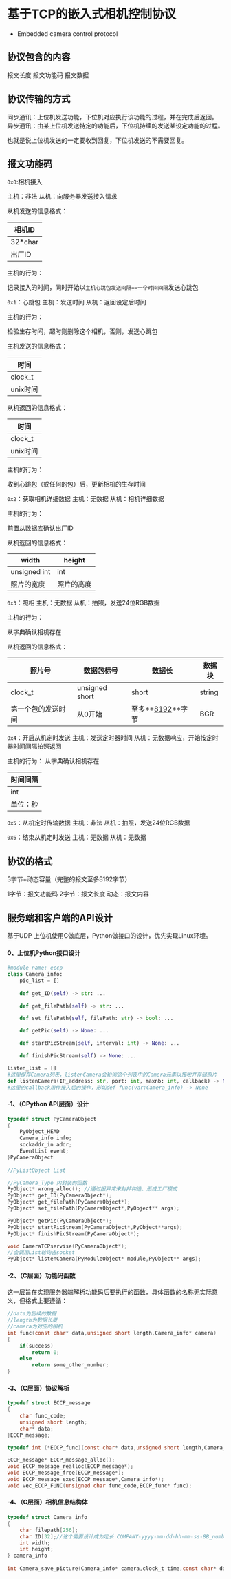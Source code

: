 # 基于TCP的嵌入式相机控制协议

- Embedded camera control protocol

## 协议包含的内容

报文长度
报文功能码
报文数据

## 协议传输的方式

同步通讯：上位机发送功能，下位机对应执行该功能的过程，并在完成后返回。
异步通讯：由某上位机发送特定的功能后，下位机持续的发送某设定功能的过程。

也就是说上位机发送的一定要收到回复，下位机发送的不需要回复。

## 报文功能码

`0x0`:相机接入

主机：非法
从机：向服务器发送接入请求

从机发送的信息格式：

| 相机ID  |
| ------- |
| 32*char |
| 出厂ID  |

主机的行为：

记录接入的时间，同时开始以`主机心跳包发送间隔==一个时间间隔`发送心跳包

`0x1`：心跳包
主机：发送时间
从机：返回设定后时间

主机的行为：

检验生存时间，超时则删除这个相机，否则，发送心跳包

主机发送的信息格式：

| 时间     |
| -------- |
| clock_t  |
| unix时间 |

从机返回的信息格式：

| 时间     |
| -------- |
| clock_t  |
| unix时间 |

主机的行为：

收到心跳包（或任何的包）后，更新相机的生存时间

`0x2`：获取相机详细数据
主机：无数据
从机：相机详细数据

主机的行为：

前置从数据库确认出厂ID

从机返回的信息格式：

| width        | height     |
| ------------ | ---------- |
| unsigned int | int        |
| 照片的宽度   | 照片的高度 |

`0x3`：照相
主机：无数据
从机：拍照，发送24位RGB数据

主机的行为：

从字典确认相机存在

从机返回的信息格式：

| 照片号             | 数据包标号     | 数据长                  | 数据块 |
| ------------------ | -------------- | ----------------------- | ------ |
| clock_t            | unsigned short | short                   | string |
| 第一个包的发送时间 | 从0开始        | 至多**<u>8192</u>**字节 | BGR    |

`0x4`：开启从机定时发送
主机：发送定时器时间
从机：无数据响应，开始按定时器时间间隔拍照返回

主机的行为：
从字典确认相机存在

| 时间间隔 |
| -------- |
| int      |
| 单位：秒 |

`0x5`：从机定时传输数据
主机：非法
从机：拍照，发送24位RGB数据

`0x6`：结束从机定时发送
主机：无数据
从机：无数据

## 协议的格式

3字节+动态容量（完整的报文至多8192字节）

1字节：报文功能码
2字节：报文长度
动态：报文内容

## 服务端和客户端的API设计

基于UDP
上位机使用C做底层，Python做接口的设计，优先实现Linux环境。

#### 0、上位机Python接口设计

```Python
#module name: eccp
class Camera_info:
    pic_list = []
    
    def get_ID(self) -> str: ...

    def get_filePath(self) -> str: ...

    def set_filePath(self, filePath: str) -> bool: ...

    def getPic(self) -> None: ...

    def startPicStream(self, interval: int) -> None: ...

    def finishPicStream(self) -> None: ...

listen_list = []
#这里保存Camera列表，listenCamera会轮询这个列表中的Camera元素以接收并存储照片
def listenCamera(IP_address: str, port: int, maxnb: int, callback) -> None: ...
#这里的callback用作接入后的操作，形如def func(var:Camera_info) -> None
```

#### -1、（CPython API层面）设计

```c
typedef struct PyCameraObject
{
    PyObject_HEAD
	Camera_info info;
    sockaddr_in addr;
    EventList event;
}PyCameraObject
    
//PyListObject List

//PyCamera_Type 内封装的函数
PyObject* wrong_alloc(); //通过报异常来封掉构造、形成工厂模式
PyObject* get_ID(PyCameraObject*);
PyObject* get_filePath(PyCameraObject*);
PyObject* set_filePath(PyCameraObject*,PyObject** args);

PyObject* getPic(PyCameraObject*);
PyObject* startPicStream(PyCameraObject*,PyObject**args);
PyObject* finishPicStream(PyCameraObject*);

void CameraTCPservise(PyCameraObject*);
//会调用List轮询各socket
PyObject* listenCamera(PyModuleObject* module,PyObject** args);
```

#### -2、（C层面）功能码函数

这一层旨在实现服务器端解析功能码后要执行的函数，具体函数的名称无实际意义，但格式上要遵循：

```C
//data为后续的数据
//length为数据长度
//camera为对应的相机
int func(const char* data,unsigned short length,Camera_info* camera)
{
	if(success)
        return 0;
    else
        return some_other_number;
}
```



#### -3、（C层面）协议解析

```C
typedef struct ECCP_message
{
    char func_code;
    unsigned short length;
    char* data;
}ECCP_message;

typedef int (*ECCP_func)(const char* data,unsigned short length,Camera_info* camera);

ECCP_message* ECCP_message_alloc();
void ECCP_message_realloc(ECCP_message*);
void ECCP_message_free(ECCP_message*);
void ECCP_message_exec(ECCP_message*,Camera_info*);
void vec_ECCP_FUNC(unsigned char func_code,ECCP_func* func);
```

#### -4、（C层面）相机信息结构体

```C
typedef struct Camera_info
{
	char filepath[256];
	char ID[32];//这个需要设计成为定长 COMPANY-yyyy-mm-dd-hh-mm-ss-8B_number-防伪标识位（模运算）
	int width;
	int height;
} camera_info
    
int Camera_save_picture(Camera_info* camera,clock_t time,const char* data);
```
